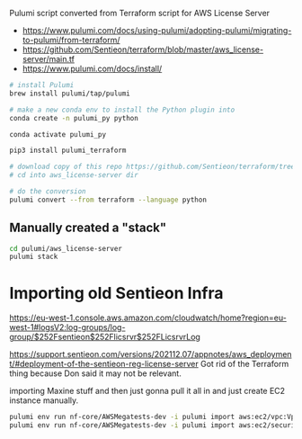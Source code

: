 Pulumi script converted from Terraform script for AWS License Server

- https://www.pulumi.com/docs/using-pulumi/adopting-pulumi/migrating-to-pulumi/from-terraform/
- https://github.com/Sentieon/terraform/blob/master/aws_license-server/main.tf
- https://www.pulumi.com/docs/install/

```bash
# install Pulumi
brew install pulumi/tap/pulumi

# make a new conda env to install the Python plugin into
conda create -n pulumi_py python

conda activate pulumi_py

pip3 install pulumi_terraform

# download copy of this repo https://github.com/Sentieon/terraform/tree/master/aws_license-server
# cd into aws_license-server dir

# do the conversion
pulumi convert --from terraform --language python
```

## Manually created a "stack"

```bash
cd pulumi/aws_license-server
pulumi stack
```

# Importing old Sentieon Infra

https://eu-west-1.console.aws.amazon.com/cloudwatch/home?region=eu-west-1#logsV2:log-groups/log-group/$252Fsentieon$252Flicsrvr$252FLicsrvrLog

https://support.sentieon.com/versions/202112.07/appnotes/aws_deployment/#deployment-of-the-sentieon-reg-license-server
Got rid of the Terraform thing because Don said it may not be relevant.

importing Maxine stuff and then just gonna pull it all in and just create EC2 instance manually.

```sh
pulumi env run nf-core/AWSMegatests-dev -i pulumi import aws:ec2/vpc:Vpc sentieon-vpc vpc-09544162c32f4affc
pulumi env run nf-core/AWSMegatests-dev -i pulumi import aws:ec2/securityGroup:SecurityGroup license-server sg-0050bb55ca1c6292c
```
